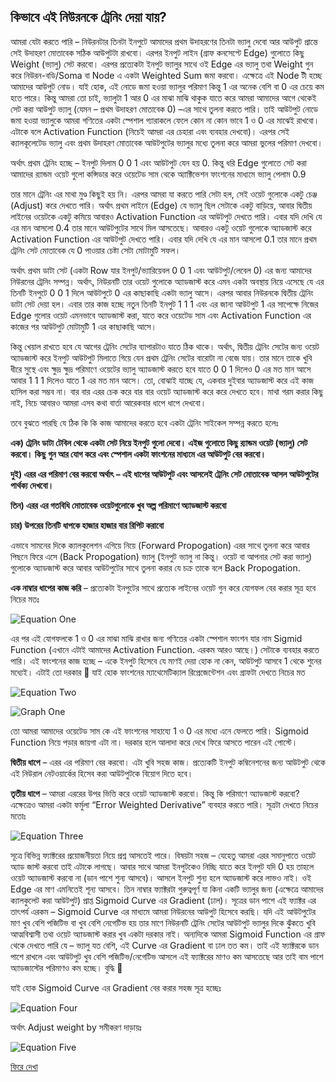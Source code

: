 ## কিভাবে এই নিউরনকে ট্রেনিং দেয়া যায়?  
আমরা যেটা করতে পারি – নিউরনটার তিনটা ইনপুটে আমাদের প্রথম উদাহরণের তিনটা ভ্যালু দেবো আর আউপুট প্রান্তে সেই উদাহরণ মোতাবেক সঠিক আউপুটটা রাখবো। এরপর ইনপুট লাইন (গ্রাফ কনসেপ্টে Edge) গুলোতে কিছু Weight (ভ্যালু) সেট করবো। এরপর প্রত্যেকটা ইনপুট ভ্যালুর সাথে ওই Edge এর ভ্যালু তথা Weight গুন করে নিউরন-বডি/Soma বা Node এ একটা Weighted Sum জমা করবো। এক্ষেত্রে এই Node টী হচ্ছে আমাদের আউপুট নোড। যাই হোক, এই নোডে জমা হওয়া ভ্যালুর পরিমাণ কিন্তু 1 এর অনেক বেশি বা 0 এর চেয়ে কম হতে পারে। কিন্তু আমরা তো চাই, ভ্যালুটা 1 আর 0 এর মাঝা মাঝি থাকুক যাতে করে আমরা আমাদের আগে থেকেই সেট করা আউপুট ভ্যালু (যেমন – প্রথম উদাহরণ মোতাবেক 0) –এর সাথে তুলনা করতে পারি। তাই আউটপুট নোডে জমা হওয়া ভ্যালুকে আমরা গণিতের একটা স্পেশাল গ্যারাকলে ফেলে কোন না কোন ভাবে 1 ও 0 এর মাঝেই রাখবো। এটাকে বলে Activation Function (নিচেই আমরা এর চেহারা এবং ব্যবহার দেখবো)। এরপর সেই ক্যালকূলেটেড ভ্যালু এবং প্রথম উদাহরণ মোতাবেক আউটপুটের ভ্যালুর মধ্যে তুলনা করে আমরা ভুলের পরিমাণ দেখবো।

অর্থাৎ প্রথম ট্রেনিং হচ্ছে – ইনপুট দিলাম 0 0 1 এবং আউটপুট যেন হয় 0. কিন্তু ধরি Edge গুলোতে সেট করা আমাদের র‍্যান্ডম ওয়েট গুলো কন্সিডার করে ওয়েটেড সাম থেকে অ্যাক্টিভেশন ফাংশনের মাধ্যমে ভ্যালু পেলাম 0.9

তার মানে ট্রেনিং এর মাথা মুণ্ড কিছুই হয় নি। এরপর আমরা যা করতে পারি সেটা হল, সেই ওয়েট গুলোকে একটু চেঞ্জ (Adjust) করে দেখতে পারি। অর্থাৎ প্রথম লাইনে (Edge) যে ভ্যালু ছিল সেটাকে একটু বাড়িয়ে, আবার দ্বিতীয় লাইনের ওয়েটকে একটু কমিয়ে আবারও Activation Function এর আউটপুট দেখতে পারি। এবার যদি দেখি যে এর মান আসলো 0.4 তার মানে আউটপুটের সাথে মিল আসতেছে। আবারও একটু ওয়েট গুলোকে অ্যাডজাস্ট করে Activation Function এর আউটপুট দেখতে পারি। এবার যদি দেখি যে এর মান আসলো 0.1 তার মানে প্রথম ট্রেনিং সেট মোতাবেক যে 0 পাওয়ার চেষ্টা সেটা মোটামুটি সফল।

অর্থাৎ প্রথম ডাটা সেট (একটা Row যার ইনপুট/ভ্যারিয়েবল 0 0 1 এবং আউটপুট/লেবেল 0) এর জন্য আমাদের নিউরনের ট্রেনিং সম্পন্ন। অর্থাৎ, নিউরনটি তার ওয়েট গুলোকে অ্যাডজাস্ট করে এমন একটা অবস্থায় নিয়ে এসেছে যে এর তিনটি ইনপুটে 0 0 1 দিলে আউটপুটে 0 এর কাছাকাছি একটা ভ্যালু আসে। এরপর আবার নিউরনকে দ্বিতীয় ট্রেনিং ডাটা সেট দেয়া হল। এবার তার কাজ হচ্ছে নতুন তিনটি ইনপুট 1 1 1 এবং এর জানা আউটপুট 1 এর সাপেক্ষে নিজের Edge গুলোর ওয়েট এমনভাবে অ্যাডজাস্ট করা, যাতে করে ওয়েটেড সাম এবং Activation Function এর কাজের পর আউটপুট মোটামুটি 1 এর কাছাকাছি আসে।

কিন্তু খেয়াল রাখতে হবে যে আগের ট্রেনিং সেটের ব্যাপারটাও যাতে ঠিক থাকে। অর্থাৎ, দ্বিতীয় ট্রেনিং সেটের জন্য ওয়েট অ্যাডজাস্ট করে ইনপুট আউটপুট মিলাতে গিয়ে যেন প্রথম ট্রেনিং সেটের বারোটা না বেজে যায়। তার মানে তাকে খুবি ধীরে সুস্থে এবং ক্ষুদ্র ক্ষুদ্র পরিমাণে ওয়েটের ভ্যালু অ্যাডজাস্ট করতে হবে যাতে 0 0 1 দিলেও 0 এর মত মান আসে আবার 1 1 1 দিলেও যাতে 1 এর মত মান আসে। তো, বোঝাই যাচ্ছে যে, একবার দুইবার অ্যাডজাস্ট করে এই কাজ হাসিল করা সম্ভব না। বার বার এরর চেক করে বার বার ওয়েট অ্যাডজাস্ট করে করে দেখতে হবে। মাথা গরম করার কিছু নাই, নিচে আবারও আমরা এসব কথা বার্তা আরেকবার ধাপে ধাপে দেখবো।

তবে বুঝতে পারছি যে ঠিক কি কি কাজ আমাদের করতে হবে একটা ট্রেনিং সাইকেল সম্পন্ন করতে হলেঃ

**এক) ট্রেনিং ডাটা টেবিল থেকে একটা সেট নিয়ে ইনপুট গুলো দেবো। এইজ গুলোতে কিছু র‍্যান্ডম ওয়েট (ভ্যালু) সেট করবো। কিছু গুন আর যোগ করে এবং স্পেশাল একটা ফাংশনের মাধ্যমে এর আউটপুট বের করবো।**

**দুই) এরর এর পরিমাণ বের করবো অর্থাৎ – এই ধাপের আউটপুট এবং আসলেই ট্রেনিং সেট মোতাবেক আসল আউটপুটের পার্থক্য দেখবো।**

**তিন) এরর এর গতবিধি মোতাবেক ওয়েটগুলোকে খুব অল্প পরিমাণে অ্যাডজাস্ট করবো**

**চার) উপরের তিনটি ধাপকে হাজার হাজার বার রিপিট করাবো** 

এভাবে সামনের দিকে ক্যালকুলেশন এগিয়ে নিয়ে (Forward Propogation) এরর সাথে তুলনা করে আবার পিছনে ফিরে এসে (Back Propogation) ভ্যালু (ইনপুট ভ্যালু না কিন্তু। ওয়েট বা আপনার সেট করা ভ্যালু) গুলোকে অ্যাডজাস্ট করে আবার আউটপুটের সাথে তুলনা করার যে চক্র তাকে বলে Back Propogation.

**এক নাম্বার ধাপের কাজ করি** – প্রত্যেকটা ইনপুটের সাথে প্রত্যেক লাইনের ওয়েট গুন করে যোগফল বের করার সূত্র হবে নিচের মতঃ  

![Equation One](https://nuhil.files.wordpress.com/2017/05/1-rv7-cfkmmbyfcxkkpcbayq.png "Equation One")  

এর পর এই যোগফলকে 1 ও 0 এর মাঝা মাঝি রাখার জন্য গণিতের একটা স্পেশাল ফাংশন যার নাম Sigmid Function (এখানে এটাই আমাদের Activation Function. এরকম আরও আছে।)  সেটাকে ব্যবহার করতে পারি।  এই ফাংশনের কাজ হচ্ছে – একে ইনপুট হিসেবে যে মাণই দেয়া হোক না কেন, আউটপুট আসবে 1 থেকে শুনের মধ্যেই। এটাই তো দরকার 🙂 যাই হোক ফাংশনের  ম্যাথেমেটিক্যাল রিপ্রেজেন্টেশন এবং গ্রাফটা দেখতে নিচের মত  

![Equation Two](https://nuhil.files.wordpress.com/2017/05/1-5il5glo0gamypklqq_z0aa.png?w=720 "Equation Two")   

![Graph One](https://nuhil.files.wordpress.com/2017/05/1-sk6hjhszcwte8gqtkne1yg.png?w=332&h=221 "Graph One") 

তো আমরা আমাদের ওয়েটেড সাম কে এই ফাংশনের সাহায্যে 1 ও 0 এর মধ্যে এনে ফেলতে পারি। Sigmoid Function নিয়ে পড়ার জায়গা এটা না। দরকার হলে আলাদা করে দেখে ফিরে আসতে পারেন এই পোস্টে।

**দ্বিতীয় ধাপে** – এরর এর পরিমাণ বের করবো। এটা খুবি সহজ কাজ। প্রত্যেকটি ইনপুট কম্বিনেশনের জন্য আউটপুট থেকে এই নিউরাল নেটওয়ার্কের হিসেব করা আউটপুটকে বিয়োগ দিতে হবে।

**তৃতীয় ধাপে** –  আমরা এররের উপর ভিত্তি করে ওয়েট অ্যাডজাস্ট করবো। কিন্তু কি পরিমাণে অ্যাডজাস্ট করবো? এক্ষেত্রেও আমরা একটা ফর্মুলা “Error Weighted Derivative” ব্যবহার করতে পারি। সূত্রটা দেখতে নিচের মতোঃ  

![Equation Three](https://nuhil.files.wordpress.com/2017/05/1-sqbjpbbcct3ltqlpedr1eg.png "Equation Three")  

সূত্রে বিভিন্ন ফ্যাক্টরের প্রয়োজনীয়তা নিয়ে প্রশ্ন আসতেই পারে। বিষয়টা সহজ – যেহেতু আমরা এরর সমানুপাতে ওয়েট অ্যাড জাস্ট করবো তাই এটাকে লাগছে। আবার সাথে আমরা ইনপুটকেও নিচ্ছি যাতে করে ইনপুট যদি 0 হয় তাহলে ওয়েট অ্যাডজাস্ট করবো না (ডান পাশে শুন্য আসবে)। আসলে ইনপুট শুন্য হলে অ্যাডজাস্ট করে লাভও নাই। ওই Edge এর মাণ এমনিতেই শূন্য আসবে। তিন নাম্বার ফ্যাক্টরটা গুরুত্বপূর্ণ যা কিনা একটি ভ্যালুর জন্য (এক্ষেত্রে আমাদের ক্যালকুলেট করা আউটপুট) প্রাপ্ত Sigmoid Curve এর Gradient (ঢাল)। সূত্রের ডান পাশে এই ফ্যাক্টর এর তাৎপর্য এরকম – Sigmoid Curve এর মাধ্যমে আমরা নিউরনের আউপুট হিসেবে করছি। যদি এই আউটপুটের মাণ খুব বেশি পজিটিভ বা খুব বেশি নেগেটিভ হয় তার মাণে নিউরনটি ট্রেনিং সেটের আউটপুট ভ্যালুর দিকে ঝুঁকতে খুবি আত্মবিশ্বাসী তথা ওয়েট অ্যাডজাস্ট করার খুব একটা দরকার নাই। অন্যদিকে আমরা Sigmoid Function এর গ্রাফ থেকে দেখতে পারি যে – ভ্যালু যত বেশি, এই Curve এর Gradient বা ঢাল তত কম। তাই এই ফ্যাক্টরকে ডান পাশে রাখলে এবং আউটপুট খুব বেশি পজিটিভ/নেগেটিভ আসলে এই ফ্যাক্টরের মাণও কম আসতেছে আর তাই বাম পাশে অ্যাডজাস্টের পরিমাণও কম হচ্ছে। বুদ্ধি 🙂  

যাই হোক Sigmoid Curve এর Gradient বের করার সহজ সূত্র হচ্ছেঃ  

![Equation Four](https://nuhil.files.wordpress.com/2017/05/1-hdhm9u3_wjwbpmwulg3d3g.png "Equation Four")  

অর্থাৎ Adjust weight by সমীকরণ দাড়ায়ঃ  

![Equation Five](https://nuhil.files.wordpress.com/2017/05/1-jow4wvwnop6rtij7vnq0gq.png "Equation Five")  

[ফিরে দেখা](simple-nn-diagram.md)